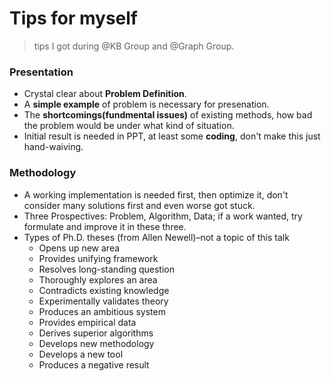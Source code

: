 # Tips for myself

> tips I got during @KB Group and @Graph Group.

### Presentation

- Crystal clear about **Problem Definition**.
- A **simple example** of problem is necessary for presenation.
- The **shortcomings(fundmental issues)** of existing methods, how bad the problem would be under what kind of situation.
- Initial result is needed in PPT, at least some **coding**, don't make this just hand-waiving.


### Methodology

- A working implementation is needed first, then optimize it, don't consider many solutions first and even worse got stuck.
- Three Prospectives: Problem, Algorithm, Data; if a work wanted, try formulate and improve it in these three.
- Types of Ph.D. theses (from Allen Newell)–not a topic of this talk
  - Opens up new area
  - Provides unifying framework
  - Resolves long-standing question
  - Thoroughly explores an area
  - Contradicts existing knowledge
  - Experimentally validates theory
  - Produces an ambitious system
  - Provides empirical data
  - Derives superior algorithms
  - Develops new methodology
  - Develops a new tool
  - Produces a negative result
